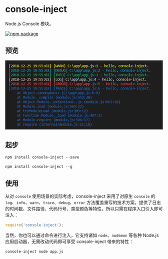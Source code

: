 # console-inject
Node.js Console 模块。

[![npm package](https://nodei.co/npm/console-inject.png?downloads=true&downloadRank=true&stars=true)](https://www.npmjs.com/package/console-inject)

## 预览
![console-inject](https://github.com/adamearthhuang/console-inject/blob/master/console-inject.png)

## 起步
```
npm install console-inject --save
```

```
npm install console-inject --g
```

## 使用
从对 `console` 使用场景的实际考虑，console-inject 采用了对原生 `console` 的 `log`、`info`、`warn`、`trace`、`debug`、`error` 方法覆盖重写的技术方案，提供了日志的时间戳、文件路径、代码行号、类型颜色等特性，所以只需在程序入口引入即可注入：

```javascript
require('console-inject');
```

当然，你也可以通过命令进行注入，它支持诸如 `node`、`nodemon` 等各种 Node.js 应用启动器，无需改动代码即可享受 console-inject 带来的特性：

```sh
console-inject node app.js
```


